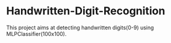 # Handwritten-Digit-Recognition

This project aims at detecting handwritten digits(0-9) using MLPClassifier(100x100).